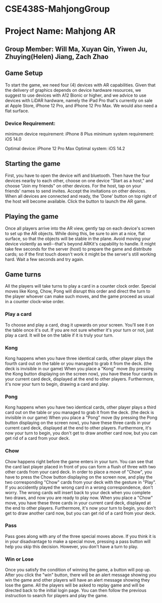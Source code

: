 # CSE438S-MahjongGroup

# Project Name: Mahjong AR

## Group Member: Will Ma, Xuyan Qin, Yiwen Ju, Zhuying(Helen) Jiang, Zach Zhao

## Game Setup
To start the game, we need four (4) devices with AR capabilities. Given that the delivery of graphics depends on device hardware resources, we suggest to use devices with A12 Bionic or higher, and we advice to use devices with LiDAR hardware, namely the iPad Pro that's currently on sale at Apple Store, iPhone 12 Pro, and iPhone 12 Pro Max. We would also need a flat surface.

### Device Requirement:
minimum device requirement: iPhone 8 Plus
minimum system requirement: iOS 14.0

Optimal device: iPhone 12 Pro Max
Optimal system: iOS 14.2

## Starting the game
First, you have to open the device wifi and bluetooth. Then have the four devices nearby to each other, choose on one device "Start as a host," and choose "Join my friends" on other devices. For the host, tap on your friends' names to send invites. Accept the invitations on other devices. When all devices are connected and ready, the 'Done' button on top right of the host will become available. Click the button to launch the AR game.

## Playing the game
Once all players arrive into the AR view, gently tap on each device's screen to set up the AR objects. While doing this, be sure to aim at a nice, flat surface, so that the objects will be stable in the plane. Avoid moving your device violently as well--that's beyond ARKit's capability to handle. It might take few seconds for the server (host) to prepare the game and distribute cards; so if the first touch doesn't work it might be the server's still working hard. Wait a few seconds and try again.

## Game turns
All the players will take turns to play a card in a counter clock order. Special moves like Kong, Chow, Pong will disrupt this order and direct the turn to the player whoever can make such moves, and the game proceed as usual in a counter clock-wise order. 

### Play a card
To choose and play a card, drag it upwards on your screen. You'll see it on the table once it's out. If you are not sure whether it's your turn or not, just play a card. It will be on the table if it is truly your turn. 


### Kong
Kong happens when you have three identical cards, other player plays the fourth card out on the table or you managed to grab it from the deck. (the deck is invisible in our game) When you place a "Kong" move (by pressing the Kong button displaying on the screen now), you have these four cards in your current card deck, displayed at the end to other players. Furthermore, it's now your turn to begin, drawing a card and play. 

### Pong
Kong happens when you have two identical cards, other player plays a third card out on the table or you managed to grab it from the deck. (the deck is invisible in our game) When you place a "Pong" move (by pressing the Pong button displaying on the screen now), you have these three cards in your current card deck, displayed at the end to other players. Furthermore, it's now your turn to begin, you don't get to draw another card now, but you can get rid of a card from your deck.

### Chow
Chow happens right before the game enters in your turn. You can see that the card last player placed in front of you can form a flush of three with two other cards from your card deck. In order to place a move of "Chow", you have to press the Chow button displaying on the screen now, and play the two corresponding "Chow" cards from your deck with the gesture in "Play". If you accidently played the wrong card in a wrong correspondence, don't worry. The wrong cards will insert back to your deck when you complete two draws, and now you are ready to play now. When you place a "Chow" move, you have these three cards in your current card deck, displayed at the end to other players. Furthermore, it's now your turn to begin, you don't get to draw another card now, but you can get rid of a card from your deck.

### Pass
Pass goes along with any of the three special moves above. If you think it is in your disadvantage to make a special move, pressing a pass button will help you skip this decision. However, you don't have a turn to play.


### Win or Lose
Once you satisfy the condition of winning the game, a button will pop up. After you click the "win" button, there will be an alert message showing you win the game and other players will have an alert message showing they lose the game. All the players will be asked to replay game and will be directed back to the initial login page. You can then follow the previous instruction to search for players and play the game.
